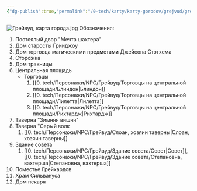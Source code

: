 ```yaml
---
{"dg-publish":true,"permalink":"/0-tech/karty/karty-gorodov/grejvud/grejvud-karta-goroda/"}
---
```




![Грейвуд, карта города.jpg](/img/user/0.%20tech/%D0%98%D0%B7%D0%BE%D0%B1%D1%80%D0%B0%D0%B6%D0%B5%D0%BD%D0%B8%D1%8F/%D0%93%D1%80%D0%B5%D0%B9%D0%B2%D1%83%D0%B4,%20%D0%BA%D0%B0%D1%80%D1%82%D0%B0%20%D0%B3%D0%BE%D1%80%D0%BE%D0%B4%D0%B0.jpg)
Обозначения:
1. Постоялый двор "Мечта шахтера"
2. Дом старосты Гринджоу
3. Дом торговца магическими предметами Джейсона Стэтхема
4. Сторожка
5. Дом травницы
6. Центральная площадь
	- Торговцы
		1. [[0. tech/Персонажи/NPC/Грейвуд/Торговцы на центральной площади/Блиндон\|Блиндон]]
		2. [[0. tech/Персонажи/NPC/Грейвуд/Торговцы на центральной площади/Лилетта\|Лилетта]]
		3. [[0. tech/Персонажи/NPC/Грейвуд/Торговцы на центральной площади/Рихтардж\|Рихтардж]]
1. Таверна "Зимняя вишня"
2. Таверна "Серый волк
	1.  [[0. tech/Персонажи/NPC/Грейвуд/Слоан, хозяин таверны\|Слоан, хозяин таверны]]
3. Здание совета
	1. [[0. tech/Персонажи/NPC/Грейвуд/Здание совета/Совет\|Совет]], [[0. tech/Персонажи/NPC/Грейвуд/Здание совета/Степановна, вахтерша\|Степановна, вахтерша]]
4. Поместье Грейхардов
5. Храм Сильвануса
6. Дом пекаря